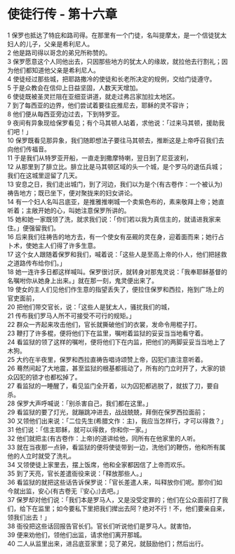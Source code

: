 # 使徒行传 - 第十六章
  
 1 保罗也抵达了特庇和路司得。在那里有一个门徒，名叫提摩太，是一个信徒犹太妇人的儿子，父亲是希利尼人。  
 2 他是路司得以哥念的弟兄所称赞的。  
 3 保罗愿意这个人同他出去，只因那些地方的犹太人的缘故，就拉他去行割礼；因为他们都知道他父亲是希利尼人。  
 4 使徒经过那些城，把耶路撒冷的使徒和长老所决定的规例，交给门徒遵守。  
 5 于是众教会在信仰上日益坚固，人数天天增加。  
 6 使徒既被圣灵拦阻在亚细亚讲道，就走过弗吕家加拉太地区。  
 7 到了每西亚的边界，他们尝试着要往庇推尼去，耶稣的灵不容许；  
 8 他们便从每西亚旁边过去，下到特罗亚。  
 9 夜间有异象现给保罗看见；有个马其顿人站着，求他说：「过来马其顿，援助我们吧！」  
 10 保罗既看见那异象，我们随即想法子要往马其顿去，推断这是上帝呼召我们去向他们传福音。  
 11 于是我们从特罗亚开船，一直走到撒摩特喇，翌日到了尼亚波利，  
 12 从那里到了腓立比。腓立比是马其顿区域的头一个城，是个罗马的退伍兵城；我们在这城里逗留了几天。  
 13 安息之日，我们走出城门，到了河边，我们以为是个(有古卷作：一个被认为)祷告地方；既已坐下，便对聚拢来的妇女讲论。  
 14 有一个妇人名叫吕底亚，是推雅推喇城一个卖紫色布的，素来敬拜上帝；她直听着；主敞开她的心，叫她注意保罗所讲的。  
 15 她和她一家既领了洗，就求我们说：「你们若以我为真信主的，就请进我家来住。」便强留我们。  
 16 后来我们往祷告的地方去，有一个使女有巫觋的灵在身，迎着面而来；她行占卜术，使她主人们得了许多生意。  
 17 这个女人跟随着保罗和我们，喊着说：「这些人是至高上帝的仆人，他们把拯救之道路传布给你们。」  
 18 她一连许多日都这样喊叫。保罗很讨厌，就转身对那鬼灵说：「我奉耶稣基督的名嘱咐你从她身上出来。」就在那一刻，鬼灵便出来了。  
 19 使女的主人们见他们作生意的指望丢失了，便拉住保罗和西拉，拖到广场上的官吏面前，  
 20 把他们带交官长，说：「这些人是犹太人，骚扰我们的城，  
 21 传布我们罗马人所不可接受不可行的规矩。」  
 22 群众一齐起来攻击他们，官长就撕破他们的衣裳，发命令用棍子打。  
 23 鞭打了许多棍，便将他们下在监里，嘱咐着监狱的妥妥当当地看守着。  
 24 看监狱的领了这样的嘱咐，便将他们下在内监，把他们的两脚妥妥当当地上了木狗。  
 25 大约在半夜里，保罗和西拉直祷告唱诗颂赞上帝，囚犯们直注意听着。  
 26 蓦然间起了大地震，甚至监狱的根基都摇动了，所有的门立时开了，大家的锁众囚犯的锁才也都松掉了。  
 27 看监狱的一睡醒了，看见监门全开着，以为囚犯都逃脱了，就拔了刀，要自杀。  
 28 保罗大声呼喊说：「别杀害自己，我们都在这里。」  
 29 看监狱的要了灯光，就蹦跳冲进去，战战兢兢，拜倒在保罗西拉面前；  
 30 又领他们出来说：「二位先生(希腊文作：主)，我应当怎样行，才可以得救？」  
 31 他们说：「信主耶稣，就可以得救，你和你一家。」  
 32 他们就把主(有古卷作：上帝)的道讲给他，同所有在他家里的人听。  
 33 就在当夜那一点钟，看监狱的便将使徒带到一边，洗他们的鞭伤，他和所有属他的人立时就受了洗礼。  
 34 又领使徒上家里去，摆上饭席，他和全家都因信了上帝而欢乐。  
 35 到了天亮，官长差遣衙役来说：「释放那些人。」  
 36 看监狱的就把这些话告诉保罗说：「官长差遣人来，叫释放你们呢。那你们如今就出监，安心(有古卷无『安心』)去吧。」  
 37 保罗却对他们说：「我们本是罗马人，又是没受定罪的；他们在公众面前打了我们，给下在监里；如今要私下里把我们撵出去阿？绝对不行！不，他们要亲自来，领我们出去！」  
 38 衙役把这些话回报告官长们。官长们听说他们是罗马人。就害怕，  
 39 便来劝他们，领他们出监，请求他们离开那城。  
 40 二人从监里出来，进吕底亚家里；见了弟兄，就鼓励他们；然后出行。